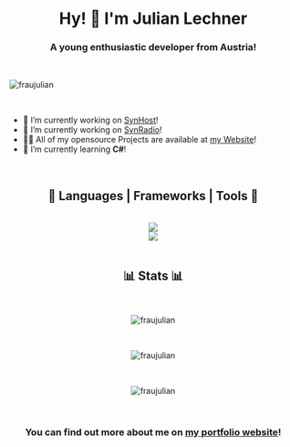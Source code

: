 <link rel="stylesheet" href="https://cdnjs.cloudflare.com/ajax/libs/font-awesome/6.5.1/css/all.min.css" integrity="sha512-DTOQO9RWCH3ppGqcWaEA1BIZOC6xxalwEsw9c2QQeAIftl+Vegovlnee1c9QX4TctnWMn13TZye+giMm8e2LwA==" crossorigin="anonymous" referrerpolicy="no-referrer" />

<h1 align="center">Hy! 👋 I'm Julian Lechner</h1>
<h3 align="center">A young enthusiastic developer from Austria!</h3>

<br>

<p align="left"> <img src="https://komarev.com/ghpvc/?username=fraujulian&label=Profile%20views&color=0e75b6&style=flat" alt="fraujulian" /> </p>

<br>

- 🔭 I’m currently working on [SynHost](https://synhost.de/)!
- 🔭 I’m currently working on [SynRadio](https://www.synradio.de/)!
- 👨‍💻 All of my opensource Projects are available at [my Website](https://www.fraujulian.xyz/)!
- 🌱 I’m currently learning **C#**!

<br>

<h2 align="center">🧰 Languages | Frameworks | Tools 🧰</h2>
<div align="center">
  <br>
  <img src="https://skillicons.dev/icons?i=discord,stackoverflow,github,git,vscode,webstorm,rider,idea,linux,ubuntu,debian"> 
  <br>
  <img src="https://skillicons.dev/icons?i=js,ts,nodejs,npm,express,discordjs,dotnet,cs,mysql,sqlite,docker,nginx"/> <br>
</div>

<br>

<h2 align="center">📊 Stats 📊</h2>
<div align="center">
  <br>
  <p><img src="https://github-readme-stats.vercel.app/api/top-langs?username=fraujulian&show_icons=true&locale=en&layout=compact&theme=tokyonight" alt="fraujulian" /></p>
  <br>
  <p><img src="https://github-readme-stats.vercel.app/api?username=fraujulian&show_icons=true&locale=en&theme=tokyonight" alt="fraujulian" /></p>
  <br>
  <p><img src="https://github-readme-streak-stats.herokuapp.com/?user=fraujulian&&theme=tokyonight" alt="fraujulian" /></p>
</div>

<br>

<h3 align="center">You can find out more about me on <a href="https://www.fraujulian.xyz/">my portfolio website</a>!</h2>

